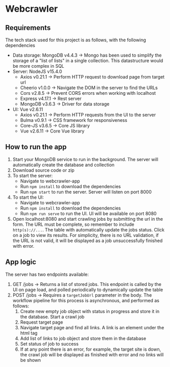 # Webcrawler
## Requirements
The tech stack used for this project is as follows, with the following dependencies
* Data storage: MongoDB v4.4.3 -> Mongo has been used to simplify the storage of a "list of lists" in a single collection. This datastructure would be more complex in SQL
* Server: NodeJS v15.4.0
    * Axios v0.21.1 -> Perform HTTP request to download page from target url
    * Cheerio v1.0.0 -> Navigate the DOM in the server to find the URLs
    * Cors v2.8.5 -> Prevent CORS errors when working with localhost
    * Express v4.17.1 -> Rest server
    * MongoDB v3.6.3 -> Driver for data storage
* UI: Vue v2.6.11
    * Axios v0.21.1 -> Perform HTTP requests from the UI to the server
    * Bulma v0.9.1 -> CSS framework for responsiveness
    * Core-JS v3.6.5 -> Core JS library
    * Vue v2.6.11 -> Core Vue library
    
## How to run the app
1. Start your MongoDB service to run in the background. The server will automatically create the database and collection
2. Download source code or zip
3. To start the server:
    * Navigate to webcrawler-app
    * Run `npm install` to download the dependencies
    * Run `npm start` to run the server. Server will listen on port 8000
4. To start the UI:
    * Navigate to webcrawler-app
    * Run `npm install` to download the dependencies
    * Run `npm run serve` to run the UI. UI will be available on port 8080
5. Open localhost:8080 and start crawling jobs by submitting the url in the form. The URL must be complete, so remember to include `http(s)://...`. The table with automatically update the jobs status. Click on a job to view its results. For simplicity, there is no URL validation, if the URL is not valid, it will be displayed as a job unsuccessfully finished with error.
    
## App logic

The server has two endpoints available:
1. GET /jobs -> Returns a list of stored jobs. This endpoint is called by the UI on page load, and polled periodically to dynamically update the table
2. POST /jobs -> Requires a `targetJobUrl` parameter in the body. The workflow pipeline for this process is asynchronous, and performed as follows:
    1. Create new empty job object with status in progress and store it in the database. Start a crawl job
    2. Request target page
    3. Navigate target page and find all links. A link is an element under the <a> html tag
    4. Add list of links to job object and store them in the database
    5. Set status of job to success
    6. If at any point there is an error, for example, the target site is down, the crawl job will be displayed as finished with error and no links will be shown
